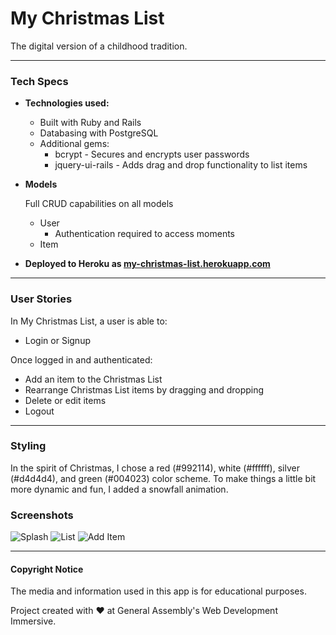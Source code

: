 # My Christmas List

The digital version of a childhood tradition.

---

### Tech Specs

* **Technologies used:**

  - Built with Ruby and Rails
  - Databasing with PostgreSQL
  - Additional gems:
    - bcrypt - Secures and encrypts user passwords
    - jquery-ui-rails - Adds drag and drop functionality to list items
    
* **Models**
  
  Full CRUD capabilities on all models
  - User
    - Authentication required to access moments
  - Item
  
* **Deployed to Heroku as [my-christmas-list.herokuapp.com](http://my-christmas-list.herokuapp.com/)**

---

### User Stories

In My Christmas List, a user is able to:
  - Login or Signup

Once logged in and authenticated:
  - Add an item to the Christmas List
  - Rearrange Christmas List items by dragging and dropping
  - Delete or edit items
  - Logout

---

### Styling

In the spirit of Christmas, I chose a red (#992114), white (#ffffff), silver (#d4d4d4), and green (#004023) color scheme. To make things a little bit more dynamic and fun, I added a snowfall animation.

### Screenshots
![Splash](http://i.imgur.com/lv9WDuG.png)
![List](http://i.imgur.com/YpF9DnZ.png)
![Add Item](http://i.imgur.com/9KJFwce.png)

---
#### Copyright Notice

The media and information used in this app is for educational purposes.

Project created with ♥ at General Assembly's Web Development Immersive.
